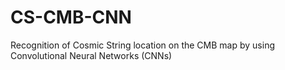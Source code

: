 # CS-CMB-CNN
‫‪Recognition‬‬ ‫‪of‬‬ ‫‪Cosmic‬‬ ‫‪String‬‬ ‫‪location‬‬ ‫‪on‬‬ ‫‪the‬‬ ‫‪CMB‬‬ ‫‪map‬‬ ‫‪by‬‬ ‫‪using‬‬ ‫‪Convolutional‬‬ ‫‪Neural‬‬ ‫‪Networks‬‬ (CNNs)

